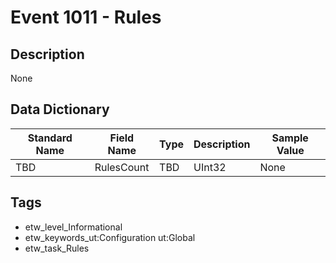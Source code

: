# Event 1011 - Rules

## Description
None

## Data Dictionary
|Standard Name|Field Name|Type|Description|Sample Value|
|---|---|---|---|---|
|TBD|RulesCount|TBD|UInt32|None|None|

## Tags
* etw_level_Informational
* etw_keywords_ut:Configuration ut:Global
* etw_task_Rules